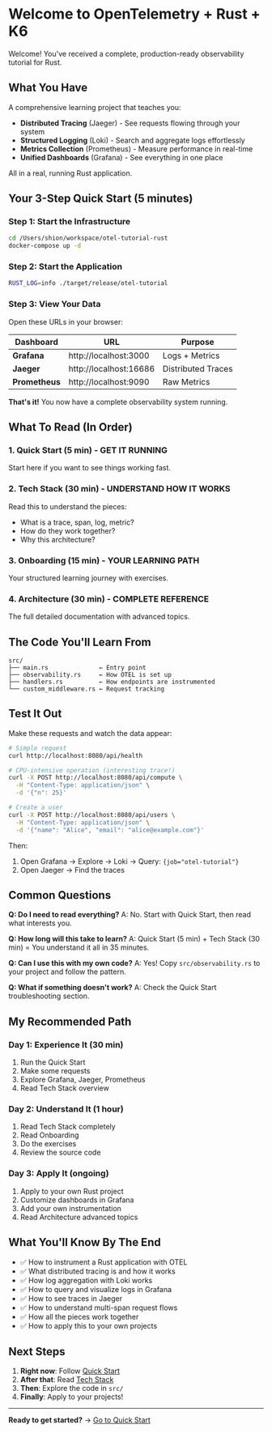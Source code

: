 # Welcome to OpenTelemetry + Rust + K6

Welcome! You've received a complete, production-ready observability tutorial for Rust.

## What You Have

A comprehensive learning project that teaches you:

- **Distributed Tracing** (Jaeger) - See requests flowing through your system
- **Structured Logging** (Loki) - Search and aggregate logs effortlessly
- **Metrics Collection** (Prometheus) - Measure performance in real-time
- **Unified Dashboards** (Grafana) - See everything in one place

All in a real, running Rust application.

## Your 3-Step Quick Start (5 minutes)

### Step 1: Start the Infrastructure

```bash
cd /Users/shion/workspace/otel-tutorial-rust
docker-compose up -d
```

### Step 2: Start the Application

```bash
RUST_LOG=info ./target/release/otel-tutorial
```

### Step 3: View Your Data

Open these URLs in your browser:

| Dashboard | URL | Purpose |
|-----------|-----|---------|
| **Grafana** | http://localhost:3000 | Logs + Metrics |
| **Jaeger** | http://localhost:16686 | Distributed Traces |
| **Prometheus** | http://localhost:9090 | Raw Metrics |

**That's it!** You now have a complete observability system running.

## What To Read (In Order)

### 1. **Quick Start** (5 min) - GET IT RUNNING
Start here if you want to see things working fast.

### 2. **Tech Stack** (30 min) - UNDERSTAND HOW IT WORKS
Read this to understand the pieces:
- What is a trace, span, log, metric?
- How do they work together?
- Why this architecture?

### 3. **Onboarding** (15 min) - YOUR LEARNING PATH
Your structured learning journey with exercises.

### 4. **Architecture** (30 min) - COMPLETE REFERENCE
The full detailed documentation with advanced topics.

## The Code You'll Learn From

```
src/
├── main.rs              ← Entry point
├── observability.rs     ← How OTEL is set up
├── handlers.rs          ← How endpoints are instrumented
└── custom_middleware.rs ← Request tracking
```

## Test It Out

Make these requests and watch the data appear:

```bash
# Simple request
curl http://localhost:8080/api/health

# CPU-intensive operation (interesting trace!)
curl -X POST http://localhost:8080/api/compute \
  -H "Content-Type: application/json" \
  -d '{"n": 25}'

# Create a user
curl -X POST http://localhost:8080/api/users \
  -H "Content-Type: application/json" \
  -d '{"name": "Alice", "email": "alice@example.com"}'
```

Then:
1. Open Grafana → Explore → Loki → Query: `{job="otel-tutorial"}`
2. Open Jaeger → Find the traces

## Common Questions

**Q: Do I need to read everything?**
A: No. Start with Quick Start, then read what interests you.

**Q: How long will this take to learn?**
A: Quick Start (5 min) + Tech Stack (30 min) = You understand it all in 35 minutes.

**Q: Can I use this with my own code?**
A: Yes! Copy `src/observability.rs` to your project and follow the pattern.

**Q: What if something doesn't work?**
A: Check the Quick Start troubleshooting section.

## My Recommended Path

### Day 1: Experience It (30 min)
1. Run the Quick Start
2. Make some requests
3. Explore Grafana, Jaeger, Prometheus
4. Read Tech Stack overview

### Day 2: Understand It (1 hour)
1. Read Tech Stack completely
2. Read Onboarding
3. Do the exercises
4. Review the source code

### Day 3: Apply It (ongoing)
1. Apply to your own Rust project
2. Customize dashboards in Grafana
3. Add your own instrumentation
4. Read Architecture advanced topics

## What You'll Know By The End

- ✅ How to instrument a Rust application with OTEL
- ✅ What distributed tracing is and how it works
- ✅ How log aggregation with Loki works
- ✅ How to query and visualize logs in Grafana
- ✅ How to see traces in Jaeger
- ✅ How to understand multi-span request flows
- ✅ How all the pieces work together
- ✅ How to apply this to your own projects

## Next Steps

1. **Right now**: Follow [Quick Start](QUICKSTART.md)
2. **After that**: Read [Tech Stack](../guides/TECH-STACK.md)
3. **Then**: Explore the code in `src/`
4. **Finally**: Apply to your projects!

---

**Ready to get started?** → [Go to Quick Start](QUICKSTART.md)
